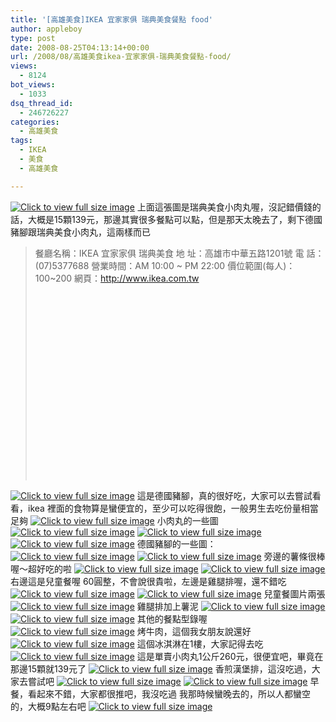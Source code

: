 ```yaml
---
title: '[高雄美食]IKEA 宜家家俱 瑞典美食餐點 food'
author: appleboy
type: post
date: 2008-08-25T04:13:14+00:00
url: /2008/08/高雄美食ikea-宜家家俱-瑞典美食餐點-food/
views:
  - 8124
bot_views:
  - 1033
dsq_thread_id:
  - 246726227
categories:
  - 高雄美食
tags:
  - IKEA
  - 美食
  - 高雄美食

---
```

[<img src="https://i0.wp.com/pic.wu-boy.com/albums/userpics/10002/normal_CIMG0019%7E9.JPG?w=500" border="0" alt="Click to view full size image" data-recalc-dims="1" />][1] 上面這張圖是瑞典美食小肉丸喔，沒記錯價錢的話，大概是15顆139元，那邊其實很多餐點可以點，但是那天太晚去了，剩下德國豬腳跟瑞典美食小肉丸，這兩樣而已 

> 餐廳名稱：IKEA 宜家家俱 瑞典美食 地 址：高雄市中華五路1201號 電 話：(07)5377688 營業時間：AM 10:00 ~ PM 22:00 價位範圍(每人)：100~200 網頁：<http://www.ikea.com.tw> <div id="map_address2" style="width: 500px; height: 300px">
</div>

<!--more-->

[<img src="https://i0.wp.com/pic.wu-boy.com/albums/userpics/10002/normal_CIMG0011%7E9.JPG?w=500" border="0" alt="Click to view full size image" data-recalc-dims="1" />][2] 這是德國豬腳，真的很好吃，大家可以去嘗試看看，ikea 裡面的食物算是蠻便宜的，至少可以吃得很飽，一般男生去吃份量相當足夠 [<img src="https://i1.wp.com/pic.wu-boy.com/albums/userpics/10002/normal_CIMG0013%7E8.JPG?w=500" border="0" alt="Click to view full size image" data-recalc-dims="1" />][3] 小肉丸的一些圖 [<img src="https://i2.wp.com/pic.wu-boy.com/albums/userpics/10002/normal_CIMG0012%7E7.JPG?w=500" border="0" alt="Click to view full size image" data-recalc-dims="1" />][4] [<img src="https://i1.wp.com/pic.wu-boy.com/albums/userpics/10002/normal_CIMG0022%7E10.JPG?w=500" border="0" alt="Click to view full size image" data-recalc-dims="1" />][5] [<img src="https://i2.wp.com/pic.wu-boy.com/albums/userpics/10002/normal_CIMG0023%7E9.JPG?w=500" border="0" alt="Click to view full size image" data-recalc-dims="1" />][6] 德國豬腳的一些圖： [<img src="https://i2.wp.com/pic.wu-boy.com/albums/userpics/10002/normal_CIMG0014%7E7.JPG?w=500" border="0" alt="Click to view full size image" data-recalc-dims="1" />][7] [<img src="https://i0.wp.com/pic.wu-boy.com/albums/userpics/10002/normal_CIMG0015%7E8.JPG?w=500" border="0" alt="Click to view full size image" data-recalc-dims="1" />][8] 旁邊的薯條很棒喔～超好吃的啦 [<img src="https://i2.wp.com/pic.wu-boy.com/albums/userpics/10002/normal_CIMG0016%7E5.JPG?w=500" border="0" alt="Click to view full size image" data-recalc-dims="1" />][9] [<img src="https://i1.wp.com/pic.wu-boy.com/albums/userpics/10002/normal_CIMG0149%7E0.JPG?w=500" border="0" alt="Click to view full size image" data-recalc-dims="1" />][10] 右邊這是兒童餐喔 60圓整，不會說很貴啦，左邊是雞腿排喔，還不錯吃 [<img src="https://i1.wp.com/pic.wu-boy.com/albums/userpics/10002/normal_CIMG0150%7E1.JPG?w=500" border="0" alt="Click to view full size image" data-recalc-dims="1" />][11] [<img src="https://i0.wp.com/pic.wu-boy.com/albums/userpics/10002/normal_CIMG0151%7E1.JPG?w=500" border="0" alt="Click to view full size image" data-recalc-dims="1" />][12] 兒童餐圖片兩張 [<img src="https://i2.wp.com/pic.wu-boy.com/albums/userpics/10002/normal_CIMG0152%7E1.JPG?w=500" border="0" alt="Click to view full size image" data-recalc-dims="1" />][13] 雞腿排加上薯泥 [<img src="https://i1.wp.com/pic.wu-boy.com/albums/userpics/10002/normal_CIMG0153%7E1.JPG?w=500" border="0" alt="Click to view full size image" data-recalc-dims="1" />][14] [<img src="https://i0.wp.com/pic.wu-boy.com/albums/userpics/10002/normal_CIMG0155%7E0.JPG?w=500" border="0" alt="Click to view full size image" data-recalc-dims="1" />][15] 其他的餐點型錄喔 [<img src="https://i0.wp.com/pic.wu-boy.com/albums/userpics/10002/normal_CIMG0159%7E1.JPG?w=500" border="0" alt="Click to view full size image" data-recalc-dims="1" />][16] 烤牛肉，這個我女朋友說還好 [<img src="https://i0.wp.com/pic.wu-boy.com/albums/userpics/10002/normal_CIMG0160%7E1.JPG?w=500" border="0" alt="Click to view full size image" data-recalc-dims="1" />][17] 這個冰淇淋在1樓，大家記得去吃 [<img src="https://i0.wp.com/pic.wu-boy.com/albums/userpics/10002/normal_CIMG0161%7E0.JPG?w=500" border="0" alt="Click to view full size image" data-recalc-dims="1" />][18] 這是單賣小肉丸1公斤260元，很便宜吧，畢竟在那邊15顆就139元了 [<img src="https://i1.wp.com/pic.wu-boy.com/albums/userpics/10002/normal_CIMG0162%7E1.JPG?w=500" border="0" alt="Click to view full size image" data-recalc-dims="1" />][19] 香煎漢堡排，這沒吃過，大家去嘗試吧 [<img src="https://i1.wp.com/pic.wu-boy.com/albums/userpics/10002/normal_CIMG0164%7E1.JPG?w=500" border="0" alt="Click to view full size image" data-recalc-dims="1" />][20] [<img src="https://i0.wp.com/pic.wu-boy.com/albums/userpics/10002/normal_CIMG0165%7E1.JPG?w=500" border="0" alt="Click to view full size image" data-recalc-dims="1" />][21] 早餐，看起來不錯，大家都很推吧，我沒吃過 我那時候蠻晚去的，所以人都蠻空的，大概9點左右吧 [<img src="https://i2.wp.com/pic.wu-boy.com/albums/userpics/10002/normal_CIMG0034%7E9.JPG?w=500" border="0" alt="Click to view full size image" data-recalc-dims="1" />][22]

 [1]: http://pic.wu-boy.com/displayimage.php?pos=-8668
 [2]: http://pic.wu-boy.com/displayimage.php?pos=-8660
 [3]: http://pic.wu-boy.com/displayimage.php?pos=-8662
 [4]: http://pic.wu-boy.com/displayimage.php?pos=-8661
 [5]: http://pic.wu-boy.com/displayimage.php?pos=-8671
 [6]: http://pic.wu-boy.com/displayimage.php?pos=-8672
 [7]: http://pic.wu-boy.com/displayimage.php?pos=-8663
 [8]: http://pic.wu-boy.com/displayimage.php?pos=-8664
 [9]: http://pic.wu-boy.com/displayimage.php?pos=-8665
 [10]: http://pic.wu-boy.com/displayimage.php?pos=-8791
 [11]: http://pic.wu-boy.com/displayimage.php?pos=-8792
 [12]: http://pic.wu-boy.com/displayimage.php?pos=-8793
 [13]: http://pic.wu-boy.com/displayimage.php?pos=-8794
 [14]: http://pic.wu-boy.com/displayimage.php?pos=-8795
 [15]: http://pic.wu-boy.com/displayimage.php?pos=-8797
 [16]: http://pic.wu-boy.com/displayimage.php?pos=-8801
 [17]: http://pic.wu-boy.com/displayimage.php?pos=-8802
 [18]: http://pic.wu-boy.com/displayimage.php?pos=-8803
 [19]: http://pic.wu-boy.com/displayimage.php?pos=-8804
 [20]: http://pic.wu-boy.com/displayimage.php?pos=-8805
 [21]: http://pic.wu-boy.com/displayimage.php?pos=-8806
 [22]: http://pic.wu-boy.com/displayimage.php?pos=-8682